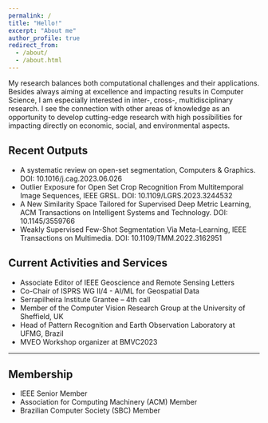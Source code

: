```yaml
---
permalink: /
title: "Hello!"
excerpt: "About me"
author_profile: true
redirect_from: 
  - /about/
  - /about.html
---
```


My research balances both computational challenges and their applications. Besides always aiming at excellence and impacting results in Computer Science, I am especially interested in inter-, cross-, multidisciplinary research. I see the connection with other areas of knowledge as an opportunity to develop cutting-edge research with high possibilities for impacting directly on economic, social, and environmental aspects.

Recent Outputs
------

* A systematic review on open-set segmentation, Computers & Graphics. DOI: 10.1016/j.cag.2023.06.026
* Outlier Exposure for Open Set Crop Recognition From Multitemporal Image Sequences, IEEE GRSL. DOI: 10.1109/LGRS.2023.3244532
* A New Similarity Space Tailored for Supervised Deep Metric Learning, ACM Transactions on Intelligent Systems and Technology. DOI: 10.1145/3559766
* Weakly Supervised Few-Shot Segmentation Via Meta-Learning, IEEE Transactions on Multimedia. DOI: 10.1109/TMM.2022.3162951

Current Activities and Services
------

* Associate Editor of IEEE Geoscience and Remote Sensing Letters
* Co-Chair of ISPRS WG II/4 - AI/ML for Geospatial Data
* Serrapilheira Institute Grantee – 4th call
* Member of the Computer Vision Research Group at the University of Sheffield, UK
* Head of Pattern Recognition and Earth Observation Laboratory at UFMG, Brazil
* MVEO Workshop organizer at BMVC2023

---

Membership 
------
* IEEE Senior Member
* Association for Computing Machinery (ACM) Member
* Brazilian Computer Society (SBC) Member
